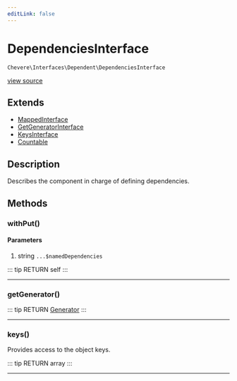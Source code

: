 ```yaml
---
editLink: false
---
```


# DependenciesInterface

`Chevere\Interfaces\Dependent\DependenciesInterface`

[view source](https://github.com/chevere/chevere/blob/master/src/Chevere/Interfaces/Dependent/DependenciesInterface.php)

## Extends

- [MappedInterface](../DataStructure/MappedInterface.md)
- [GetGeneratorInterface](../DataStructure/GetGeneratorInterface.md)
- [KeysInterface](../DataStructure/KeysInterface.md)
- [Countable](https://www.php.net/manual/class.countable)

## Description

Describes the component in charge of defining dependencies.

## Methods

### withPut()

#### Parameters

1. string `...$namedDependencies`

::: tip RETURN
self
:::

---

### getGenerator()

::: tip RETURN
[Generator](https://www.php.net/manual/class.generator)
:::

---

### keys()

Provides access to the object keys.

::: tip RETURN
array
:::

---
